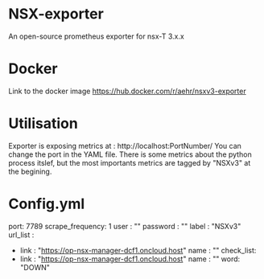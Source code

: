 # NSX-exporter
An open-source prometheus exporter for nsx-T 3.x.x

# Docker
Link to the docker image https://hub.docker.com/r/aehr/nsxv3-exporter

# Utilisation
Exporter is exposing metrics at : http://localhost:PortNumber/
You can change the port in the YAML file.
There is some metrics about the python process itslef, but the most importants metrics are tagged by "NSXv3" at the begining.

# Config.yml

port: 7789
scrape_frequency: 1
user : ""
password : ""
label : "NSXv3"
url_list : 
  - link : "https://op-nsx-manager-dcf1.oncloud.host"
    name : ""
check_list:
  - link : "https://op-nsx-manager-dcf1.oncloud.host"
    name : ""
    word: "DOWN"
